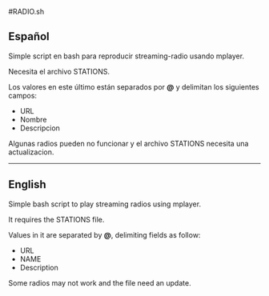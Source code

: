 #RADIO.sh

## Español

Simple script en bash para reproducir streaming-radio usando mplayer.

Necesita el archivo STATIONS.

Los valores en este último están separados por **@** y delimitan los siguientes campos:

* URL
* Nombre
* Descripcion

Algunas radios pueden no funcionar y el archivo STATIONS necesita una actualizacion.

-------------------------------------------------------

## English

Simple bash script to play streaming radios using mplayer.

It requires the STATIONS file. 

Values in it are separated by **@**, delimiting fields as follow:

* URL
* NAME
* Description


Some radios may not work and the file need an update.
